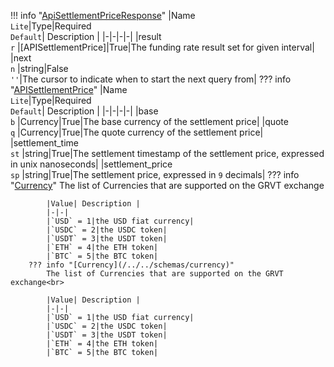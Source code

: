 !!! info "[ApiSettlementPriceResponse](/../../schemas/api_settlement_price_response)"
    |Name<br>`Lite`|Type|Required<br>`Default`| Description |
    |-|-|-|-|
    |result<br>`r` |[APISettlementPrice]|True|The funding rate result set for given interval|
    |next<br>`n` |string|False<br>`''`|The cursor to indicate when to start the next query from|
    ??? info "[APISettlementPrice](/../../schemas/api_settlement_price)"
        |Name<br>`Lite`|Type|Required<br>`Default`| Description |
        |-|-|-|-|
        |base<br>`b` |Currency|True|The base currency of the settlement price|
        |quote<br>`q` |Currency|True|The quote currency of the settlement price|
        |settlement_time<br>`st` |string|True|The settlement timestamp of the settlement price, expressed in unix nanoseconds|
        |settlement_price<br>`sp` |string|True|The settlement price, expressed in `9` decimals|
        ??? info "[Currency](/../../schemas/currency)"
            The list of Currencies that are supported on the GRVT exchange<br>

            |Value| Description |
            |-|-|
            |`USD` = 1|the USD fiat currency|
            |`USDC` = 2|the USDC token|
            |`USDT` = 3|the USDT token|
            |`ETH` = 4|the ETH token|
            |`BTC` = 5|the BTC token|
        ??? info "[Currency](/../../schemas/currency)"
            The list of Currencies that are supported on the GRVT exchange<br>

            |Value| Description |
            |-|-|
            |`USD` = 1|the USD fiat currency|
            |`USDC` = 2|the USDC token|
            |`USDT` = 3|the USDT token|
            |`ETH` = 4|the ETH token|
            |`BTC` = 5|the BTC token|
